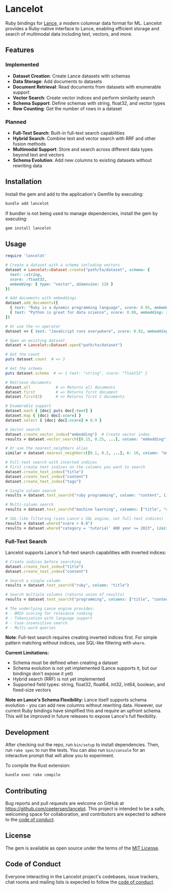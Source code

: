 # Lancelot

Ruby bindings for [Lance](https://github.com/lancedb/lance), a modern columnar data format for ML. Lancelot provides a Ruby-native interface to Lance, enabling efficient storage and search of multimodal data including text, vectors, and more.

## Features

### Implemented
- **Dataset Creation**: Create Lance datasets with schemas
- **Data Storage**: Add documents to datasets  
- **Document Retrieval**: Read documents from datasets with enumerable support
- **Vector Search**: Create vector indices and perform similarity search
- **Schema Support**: Define schemas with string, float32, and vector types
- **Row Counting**: Get the number of rows in a dataset

### Planned

- **Full-Text Search**: Built-in full-text search capabilities  
- **Hybrid Search**: Combine text and vector search with RRF and other fusion methods
- **Multimodal Support**: Store and search across different data types beyond text and vectors
- **Schema Evolution**: Add new columns to existing datasets without rewriting data

## Installation

Install the gem and add to the application's Gemfile by executing:

```bash
bundle add lancelot
```

If bundler is not being used to manage dependencies, install the gem by executing:

```bash
gem install lancelot
```

## Usage

```ruby
require 'lancelot'

# Create a dataset with a schema including vectors
dataset = Lancelot::Dataset.create("path/to/dataset", schema: {
  text: :string,
  score: :float32,
  embedding: { type: "vector", dimension: 128 }
})

# Add documents with embeddings
dataset.add_documents([
  { text: "Ruby is a dynamic programming language", score: 0.95, embedding: [0.1, 0.2, ...] },
  { text: "Python is great for data science", score: 0.88, embedding: [0.2, 0.3, ...] }
])

# Or use the << operator
dataset << { text: "JavaScript runs everywhere", score: 0.92, embedding: [0.3, 0.4, ...] }

# Open an existing dataset
dataset = Lancelot::Dataset.open("path/to/dataset")

# Get the count
puts dataset.count  # => 3

# Get the schema
puts dataset.schema  # => { text: "string", score: "float32" }

# Retrieve documents
dataset.all           # => Returns all documents
dataset.first         # => Returns first document
dataset.first(2)      # => Returns first 2 documents

# Enumerable support
dataset.each { |doc| puts doc[:text] }
dataset.map { |doc| doc[:score] }
dataset.select { |doc| doc[:score] > 0.9 }

# Vector search
dataset.create_vector_index("embedding")  # Create vector index
results = dataset.vector_search([0.15, 0.25, ...], column: "embedding", limit: 5)  # Find 5 nearest neighbors

# Or use the nearest_neighbors alias
similar = dataset.nearest_neighbors([0.1, 0.2, ...], k: 10, column: "embedding")

# Full-text search with inverted indices
# First create text indices on the columns you want to search
dataset.create_text_index("title")
dataset.create_text_index("content")
dataset.create_text_index("tags")

# Single column search
results = dataset.text_search("ruby programming", column: "content", limit: 10)

# Multi-column search
results = dataset.text_search("machine learning", columns: ["title", "content"], limit: 10)

# SQL-like filtering (uses Lance's SQL engine, not full-text indices)
results = dataset.where("score > 0.9")
results = dataset.where("category = 'tutorial' AND year >= 2023", limit: 5)
```

### Full-Text Search

Lancelot supports Lance's full-text search capabilities with inverted indices:

```ruby
# Create indices before searching
dataset.create_text_index("title")
dataset.create_text_index("content")

# Search a single column
results = dataset.text_search("ruby", column: "title")

# Search multiple columns (returns union of results)
results = dataset.text_search("programming", columns: ["title", "content", "tags"])

# The underlying Lance engine provides:
# - BM25 scoring for relevance ranking
# - Tokenization with language support
# - Case-insensitive search
# - Multi-word queries
```

**Note**: Full-text search requires creating inverted indices first. For simple pattern matching without indices, use SQL-like filtering with `where`.

**Current Limitations:**
- Schema must be defined when creating a dataset
- Schema evolution is not yet implemented (Lance supports it, but our bindings don't expose it yet)
- Hybrid search (RRF) is not yet implemented
- Supported field types: string, float32, float64, int32, int64, boolean, and fixed-size vectors

**Note on Lance's Schema Flexibility:**
Lance itself supports schema evolution - you can add new columns without rewriting data. However, our current Ruby bindings have simplified this and require an upfront schema. This will be improved in future releases to expose Lance's full flexibility.

## Development

After checking out the repo, run `bin/setup` to install dependencies. Then, run `rake spec` to run the tests. You can also run `bin/console` for an interactive prompt that will allow you to experiment.

To compile the Rust extension:
```bash
bundle exec rake compile
```

## Contributing

Bug reports and pull requests are welcome on GitHub at https://github.com/cpetersen/lancelot. This project is intended to be a safe, welcoming space for collaboration, and contributors are expected to adhere to the [code of conduct](https://github.com/cpetersen/lancelot/blob/main/CODE_OF_CONDUCT.md).

## License

The gem is available as open source under the terms of the [MIT License](https://opensource.org/licenses/MIT).

## Code of Conduct

Everyone interacting in the Lancelot project's codebases, issue trackers, chat rooms and mailing lists is expected to follow the [code of conduct](https://github.com/cpetersen/lancelot/blob/main/CODE_OF_CONDUCT.md).

